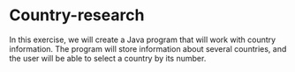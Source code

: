 # Country-research
In this exercise, we will create a Java program that will work with country information. The program will store information about several countries, and the user will be able to select a country by its number.
